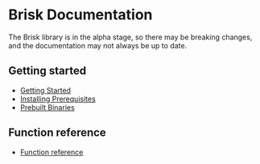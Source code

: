 # Brisk Documentation

The Brisk library is in the alpha stage, so there may be breaking changes, and the documentation may not always be up to date.

## Getting started

* [Getting Started](getting_started.md)
* [Installing Prerequisites](prerequisites.md)
* [Prebuilt Binaries](prebuilt_binaries.md)

## Function reference

* [Function reference](auto/refindex.md)
